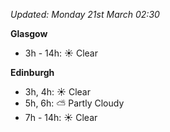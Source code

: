 *Updated: Monday 21st March 02:30*

**Glasgow**

* 3h - 14h: :sunny: Clear

**Edinburgh**

* 3h, 4h: :sunny: Clear
* 5h, 6h: :partly_sunny: Partly Cloudy
* 7h - 14h: :sunny: Clear
